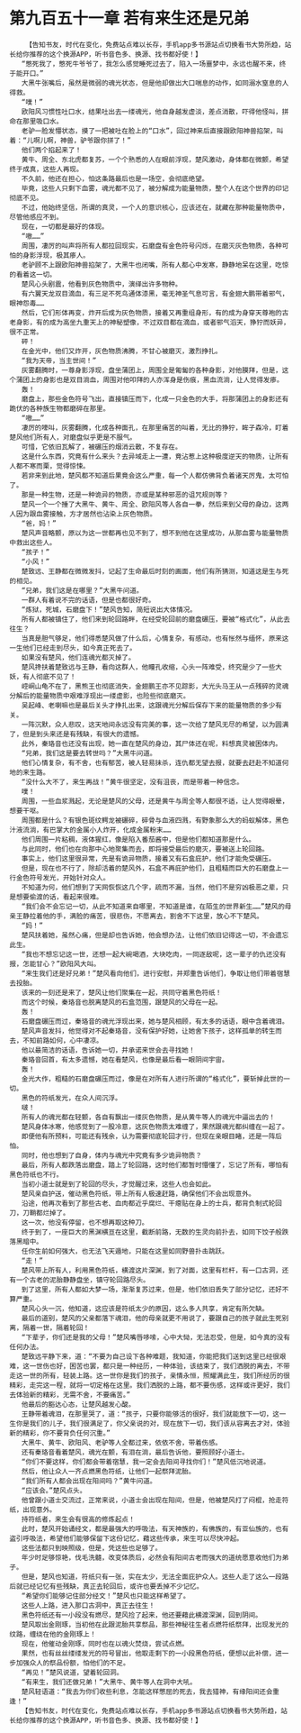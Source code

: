 # 第九百五十一章 若有来生还是兄弟
        【告知书友，时代在变化，免费站点难以长存，手机app多书源站点切换看书大势所趋，站长给你推荐的这个换源APP，听书音色多、换源、找书都好使！】
       “憋死我了，憋死牛爷爷了，我怎么感觉睡死过去了，陷入一场噩梦中，永远也醒不来，终于能开口。”
       大黑牛张嘴后，虽然是微弱的魂光状态，但是他却做出大口喘息的动作，如同溺水窒息的人得救。
       “噗！”
       欧阳风习惯性吐口水，结果吐出去一缕魂光，他自身越发虚淡，差点消散，吓得他怪叫，拼命在那里吸口水。
       老驴一脸发懵状态，摸了一把被吐在脸上的“口水”，回过神来后直接跟欧阳神兽掐架，叫着：“儿啊儿啊，神兽，驴爷跟你拼了！”
       他们两个掐起来了！
       黄牛、周全、东北虎都复苏，一个个熟悉的人在眼前浮现，楚风激动，身体都在微颤，希望终于成真，这些人再现。
       不久前，他还在担心，怕这条路最后也是一场空，会彻底绝望。
       毕竟，这些人只剩下血雾，魂光都不见了，被分解成为能量物质，整个人在这个世界的印记彻底不见。
       不过，他始终坚信，所谓的真灵，一个人的意识核心，应该还在，就藏在那种能量物质中，尽管他感应不到。
       现在，一切都是最好的体现。
       “嗷……”
       周围，凄厉的叫声将所有人都拉回现实，石磨盘有金色符号闪烁，在磨灭灰色物质，各种可怕的身影浮现，极其瘆人。
       老驴顾不上跟欧阳神兽掐架了，大黑牛也闭嘴，所有人都心中发寒，静静地呆在这里，吃惊的看着这一切。
       楚风心头剧震，他看到灰色物质中，演绎出许多物种。
       有六翼天龙双目滴血，有三足不死鸟通体漆黑，毫无神圣气息可言，有金翅大鹏带着邪气，眼神怨毒……
       然后，它们形体再变，炸开后成为灰色物质，接着又再重组身形，有的成为身穿天尊袍的古老身影，有的成为高坐九重天上的神秘塑像，不过双目都在滴血，或者邪气滔天，狰狞而妖异，很不正常。
       砰！
       在金光中，他们又炸开，灰色物质沸腾，不甘心被磨灭，激烈挣扎。
       “我为天帝，当主世间！”
       灰雾翻腾时，一尊身影浮现，盘坐蒲团上，周围全是匍匐的各种身影，对他膜拜，但是，这个蒲团上的身影也是双目淌血，周围对他叩拜的人亦浑身是伤痕，黑血流淌，让人觉得发瘆。
       轰！
       磨盘上，那些金色符号飞出，直接镇压而下，化成一只金色的大手，将那蒲团上的身影还有跪伏的各种族生物都磨碎在那里。
       “嗷……”
       凄厉的嚎叫，灰雾翻腾，化成各种面孔，在那里痛苦的叫着，无比的狰狞，眸子森冷，盯着楚风他们所有人，对磨盘似乎更是不服气。
       可惜，它依旧瓦解了，被碾压的烟消云散，不复存在。
       这是什么东西，究竟有什么来头？去异域走上一遭，竟沾惹上这种极度逆天的物质，让所有人都不寒而栗，觉得惊悚。
       若非来到此地，楚风都不知道后果竟会这么严重，每一个人都仿佛背负着诸天厉鬼，太可怕了。
       那是一种生物，还是一种诡异的物质，亦或是某种邪恶的诅咒规则等？
       楚风一个一个捶了大黑牛、黄牛、周全、欧阳风等人各自一拳，然后来到父母的身边，这两人因为跟血雾接触，方才居然也沾染上灰色物质。
       “爸，妈！”
       楚风声音略颤，原以为这一世都再也见不到了，想不到他在这里成功，从那血雾与能量物质中救出这些人。
       “孩子！”
       “小风！”
       楚致远、王静都在微微发抖，记起了生命最后时刻的画面，他们有所猜测，知道这是生与死的相见。
       “兄弟，我们这是在哪里？”大黑牛问道。
       一群人有着说不完的话语，但是也都很好奇。
       “炼狱，死城，石磨盘下！”楚风告知，简短说出大体情况。
       所有人都被镇住了，他们来到轮回路畔，在经受轮回前的磨盘碾压，要被“格式化”，从此去往生？
       当真是胆气够足，他们得悉楚风做了什么后，心情复杂，有感动，也有怅然与缅怀，原来这一生他们已经走到尽头，如今真正死去了。
       如果没有楚风，他们连魂光都灭掉了。
       楚风搀扶着楚致远与王静，看向这群人，他瞳孔收缩，心头一阵难受，终究是少了一些大妖，有人彻底不见了！
       崆峒山龟不在了，黑熊王也彻底消失，金翅鹏王亦不见踪影，大光头马王从一点残碎的灵魂分解后的能量物质中艰难浮现出一缕虚影，也险些彻底磨灭。
       吴起峰、老喇嘛也是最后关头才挣扎出来，这跟魂光分解后保存下来的能量物质的多少有关。
       一阵沉默，众人悲叹，这天地间永远没有完美的事，这一次给了楚风无尽的希望，以为圆满了，但是到头来还是有残缺，有很大的遗憾。
       此外，秦珞音也还没有出现，她一直在楚风的身边，其尸体还在呢，料想真灵被困体内。
       “兄弟，我们这是要去转世吗？”大黑牛问道。
       他们心情复杂，有不舍，也有郁苦，被人轻易抹杀，连仇都无望去报，就要去赶赴不知道何地的来生路。
       “没什么大不了，来生再战！”黄牛很坚定，没有沮丧，而是带着一种信念。
       噗！
       周围，一些血浆溅起，无论是楚风的父母，还是黄牛与周全等人都很不适，让人觉得眼晕，想要干呕。
       周围都是什么？有银色斑纹鳄龙被碾碎，碎骨与血液四溅，有野象那么大的蚂蚁解体，黑色汁液流淌，有巴掌大的金属小人炸开，化成金属粉末……
       他们周围一片粘稠，液体猩红，像是陷入番茄酱中，但是他们都知道那是什么。
       与此同时，他们也在向那中心地聚集而去，即将接受最后的磨灭，要被送上轮回路。
       事实上，他们这里很异常，先是有诡异物质，接着又有石盒庇护，他们才能免受碾压。
       但是，现在也不行了，除却活着的楚风外，石盒不再庇护他们，且粗糙而巨大的石磨盘上一行金色符号发光，开始针对众人。
       不知道为何，他们想到了天网恢恢这几个字，疏而不漏，当然，他们不是穷凶极恶之辈，只是想要偷渡的话，看起来很难。
       “我们会不会忘记一切，从此不知道来自哪里，不知道是谁，在陌生的世界新生……”楚风的母亲王静拉着他的手，满脸的痛苦，很悲伤，不愿离去，割舍不下这里，放心不下楚风。
       “妈！”
       楚风扶着她，虽然心痛，但是却也告诉她，他会想办法，让他们依旧记得这一切，不会遗忘此生。
       “我也不想忘记这一世，还想一起大碗喝酒，大块吃肉，一同逐敌呢，这一辈子的仇还没有报，怎能甘心？”欧阳风大叫。
       “来生我们还是好兄弟！”楚风看向他们，进行安慰，并郑重告诉他们，争取让他们带着宿慧去投胎。
       该来的一刻还是来了，楚风让他们聚集在一起，共同守着黑色符纸！
       而这个时候，秦珞音也脱离楚风的石盒范围，跟楚风的父母在一起。
       轰！
       石磨盘碾压而过，秦珞音的魂光浮现出来，她与楚风相顾，有太多的话语，眼中含着魂泪。
       楚风声音发抖，他觉得对不起秦珞音，没有保护好她，让她舍下孩子，这样孤单的转生而去，不知前路如何，心中凄凉。
       他以最简洁的话语，告诉她一切，并承诺来世会去寻找她！
       秦珞音回首，有太多遗憾，她在看楚风，也像是最后看一眼阴间宇宙。
       轰！
       金光大作，粗糙的石磨盘碾压而过，像是在对所有人进行所谓的“格式化”，要斩掉此世的一切。
       黑色的符纸发光，在众人间沉浮。
       啵！
       所有人的魂光都在轻颤，各自有飘出一缕灰色物质，是从黄牛等人的魂光中逼出去的！
       楚风身体冰寒，他感觉到了一股冷意，这灰色物质太难缠了，果然跟魂光都纠缠在一起了。
       即便他有所预料，可能还有残余，认为需要彻底轮回才行，但现在亲眼目睹，还是一阵后怕。
       同时，他也想到了自身，体内与魂光中究竟有多少诡异物质？
       最后，所有人都跌落出磨盘，踏上了轮回路，这时他们都暂时懵懂了，忘记了所有，哪怕有黑色符纸也不行。
       当初小道士就是到了轮回的尽头，才觉醒过来，这些人也会如此。
       楚风亲自护送，催动黑色符纸，带上所有人极速赶路，确保他们不会出现意外。
       沿途，他再次看到了那些古老、血肉都近乎腐烂、干瘪贴在身上的士兵，都背负制式轮回刀，刀鞘都烂掉了。
       这一次，他没有停留，也不想再取这种刀。
       终于到了，一座巨大的黑渊横亘在这里，截断前路，无数的生灵向前扑去，如同下饺子般跌落黑暗中。
       任你生前如何强大，也无法飞天遁地，只能在这里如同野兽扑击跳跃。
       “走！”
       楚风带上所有人，利用黑色符纸，横渡这片深渊，到了对面，这里有栏杆，有一口古洞，还有一个古老的泥胎静静盘坐，镇守轮回路尽头。
       到了这里，所有人都如大梦一场，渐渐复苏过来，但是，他们依旧丢失了部分记忆，还好不算严重。
       楚风心头一沉，他知道，这应该是符纸太少的原因，这么多人共享，肯定有所欠缺。
       最后的道别，楚风的父亲都落下魂泪，他的母亲就更不用说了，要跟自己的孩子就此生死别离，隔着一世，隔着轮回！
       “下辈子，你们还是我的父母！”楚风嘴唇哆嗦，心中大恸，无法忍受，但是，如今真的没有任何办法。
       楚致远平静下来，道：“不要为自己设下各种难题，我知道，你能把我们送到这里已经很艰难，这一世伤也好，困苦也罢，都只是一种经历，一种体验，该结束了，我们洒脱的离去，不带走这一世的所有，轻装上路。这一世你是我们的孩子，亲情永恒，照耀满此生，我们所经历的很精彩，走完这一程，就将一切定格在这里。我们洒脱的上路，都不要伤感，这样或许更好，我们去体验新的精彩，无需不舍，不要痛苦。”
       他最后的豁达心态，让楚风越发心酸。
       王静带着魂泪，在那里哭了，道：“孩子，只要你能够活的很好，我们就能放下一切，这一生你是我们的儿子，我们很满足了，你父亲说的对，现在放下一切，我们该从容离去才对，体验新的精彩，你不要背负任何沉重。”
       大黑牛、黄牛、欧阳风、老驴等人全都过来，依依不舍，带着伤感。
       还有秦珞音看着楚风，魂光在颤，有泪在淌，最后告诉他，要照顾好小道士。
       “你们不要这样，你们都会带着宿慧，我一定会去阳间寻找你们！”楚风低沉地说道。
       然后，他让众人一齐点燃黑色符纸，让他们一起祭拜泥胎。
       “我们所有人都会出现在阳间吗？”黄牛问道。
       “应该会。”楚风点头。
       他曾跟小道士交流过，正常来说，小道士会出现在阳间，但是，他被楚风打了闷棍，抢走符纸，出现意外。
       持符纸者，来生会有很高的修炼起点！
       此时，楚风开始诵经文，都是最强大的呼吸法，有天神族的，有佛族的，有亚仙族的，也有盗引呼吸法，希望他们能够保留下这份记忆，藉这些传承，来生可以尽快冲起。
       这些法都只到映照级，但是，凭这些也足够了。
       年少时足够惊艳，伐毛洗髓，改变体质后，必然会有阳间古老而强大的道统愿意收他们为弟子。
       但是，楚风也知道，符纸只有一张，实在太少，无法全面庇护众人。这些人走了这么一段路后就已经记忆有些残缺，真正去轮回后，或许也要丢掉不少记忆。
       “希望你们能够记住部分经文！”楚风也只能这样希望了。
       这些人上路，进入那口古洞中，真正去往生！
       黑色符纸还有一小段没有燃尽，楚风捡了起来，他还要藉此横渡深渊，回到阴间。
       楚风取出金刚琢，当初他在此跟泥胎共享祭品，那些神秘往生者点燃符纸祭拜，出现发光的纹路，缠绕在他的金刚琢上！
       现在，他催动金刚琢，同时也在以魂火焚烧，尝试点燃。
       果然，也有丝丝缕缕发光的符号冒出，他取走剩下的一小段黑色符纸，便想以此补偿，进一步加强众人的祭品份额，怕他们的不足。
       “再见！”楚风说道，望着轮回洞。
       “有来生，我们还做兄弟！”大黑牛、黄牛等人在洞中大吼。
       楚风轻语道：“我去为你们收些利息，怎能这样憋屈的死去，我去猎神，有缘阳间还会重逢！”
       【告知书友，时代在变化，免费站点难以长存，手机app多书源站点切换看书大势所趋，站长给你推荐的这个换源APP，听书音色多、换源、找书都好使！】